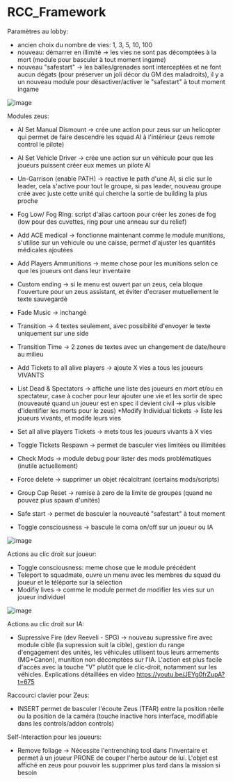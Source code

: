 # RCC_Framework


Paramètres au lobby:
* ancien choix du nombre de vies: 1, 3, 5, 10, 100
* nouveau: démarrer en illimité -> les vies ne sont pas décomptées à la mort (module pour basculer à tout moment ingame)
* nouveau "safestart" -> les balles/grenades sont interceptées et ne font aucun dégats (pour préserver un joli décor du GM des maladroits), il y a un nouveau module pour désactiver/activer  le "safestart" à tout moment ingame

![image](https://user-images.githubusercontent.com/113190714/190918356-10c6d7ad-314d-4b18-9757-0dbe5e88c47c.png)


Modules zeus:
* AI Set Manual Dismount -> crée une action pour zeus sur un helicopter qui permet de faire descendre les squad AI à l'intérieur (zeus remote control le pilote)
* AI Set Vehicle Driver -> crée une action sur un véhicule pour que les joueurs puissent créer eux memes un pilote AI
* Un-Garrison (enable PATH) -> reactive le path d'une AI, si clic sur le leader, cela s'active pour tout le groupe, si pas leader, nouveau groupe créé avec juste cette unité qui cherche la sortie de building la plus proche

* Fog Low/ Fog RIng: script d'alias cartoon pour créer les zones de fog (low pour des cuvettes, ring pour une anneau sur du relief)

* Add ACE medical -> fonctionne maintenant comme le module munitions, s'utilise sur un vehicule ou une caisse, permet d'ajuster les quantités médicales ajoutées
* Add Players Ammunitions -> meme chose pour les munitions selon ce que les joueurs ont dans leur inventaire

* Custom ending -> si le menu est ouvert par un zeus, cela bloque l'ouverture pour un zeus assistant, et éviter d'ecraser mutuellement le texte sauvegardé
* Fade Music -> inchangé
* Transition -> 4 textes seulement, avec possibilité d'envoyer le texte uniquement sur une side
* Transition Time -> 2 zones de textes avec un changement de date/heure au milieu

* Add Tickets to all alive players -> ajoute X vies a tous les joueurs VIVANTS
* List Dead & Spectators -> affiche une liste des joueurs en mort et/ou en spectateur, case à cocher pour leur ajouter une vie et les sortir de spec (nouveauté quand un joueur est en spec il devient civil -> plus visible d'identifier les morts pour le zeus)
*Modify Individual tickets -> liste les joueurs vivants, et modife leurs vies
* Set all alive players Tickets -> mets tous les joueurs vivants à X vies
* Toggle Tickets Respawn -> permet de basculer vies limitées ou illimitées 

* Check Mods -> module debug pour lister des mods problématiques (inutile actuellement)
* Force delete -> supprimer un objet récalcitrant (certains mods/scripts)
* Group Cap Reset -> remise à zero de la limite de groupes (quand ne pouvez plus spawn d'unités)
* Safe start -> permet de basculer la nouveauté "safestart" à tout moment
* Toggle consciousness -> bascule le coma on/off sur un joueur ou IA

![image](https://user-images.githubusercontent.com/113190714/190918412-68b4e63c-9665-422e-afb5-717bcb2776f2.png)


Actions au clic droit sur joueur:
* Toggle consciousness: meme chose que le module précédent
* Teleport to squadmate, ouvre un menu avec les membres du squad du joueur et le téléporte sur la sélection
* Modifiy lives -> comme le module permet de modifier les vies sur un joueur individuel 

![image](https://user-images.githubusercontent.com/113190714/190918435-ab843c58-38a4-4702-8439-e64e4b241740.png)


Actions au clic droit sur IA:
* Supressive Fire (dev Reeveli - SPG) -> nouveau supressive fire avec module cible (la supression suit la cible), gestion du range d'engagement des unités, les véhicules utilisent tous leurs armements (MG+Canon), munition non décomptées sur l'IA. L'action est plus facile d'accès avec la touche "V" plutôt que le clic-droit, notamment sur les véhicles. Explications détaillées en video https://youtu.be/JEYg0frZupA?t=675


Raccourci clavier pour Zeus:
* INSERT permet de basculer l'écoute Zeus (TFAR) entre la position réelle ou la position de la caméra (touche inactive hors interface, modifiable dans les controls/addon controls)


Self-Interaction pour les joueurs:
* Remove foliage -> Nécessite l'entrenching tool dans l'inventaire et permet à un joueur PRONE de couper l'herbe autour de lui. L'objet est affiché en zeus pour pouvoir les supprimer plus tard dans la mission si besoin